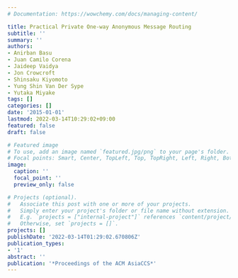```yaml
---
# Documentation: https://wowchemy.com/docs/managing-content/

title: Practical Private One-way Anonymous Message Routing
subtitle: ''
summary: ''
authors:
- Anirban Basu
- Juan Camilo Corena
- Jaideep Vaidya
- Jon Crowcroft
- Shinsaku Kiyomoto
- Yung Shin Van Der Sype
- Yutaka Miyake
tags: []
categories: []
date: '2015-01-01'
lastmod: 2022-03-14T10:29:02+09:00
featured: false
draft: false

# Featured image
# To use, add an image named `featured.jpg/png` to your page's folder.
# Focal points: Smart, Center, TopLeft, Top, TopRight, Left, Right, BottomLeft, Bottom, BottomRight.
image:
  caption: ''
  focal_point: ''
  preview_only: false

# Projects (optional).
#   Associate this post with one or more of your projects.
#   Simply enter your project's folder or file name without extension.
#   E.g. `projects = ["internal-project"]` references `content/project/deep-learning/index.md`.
#   Otherwise, set `projects = []`.
projects: []
publishDate: '2022-03-14T01:29:02.670806Z'
publication_types:
- '1'
abstract: ''
publication: '*Proceedings of the ACM AsiaCCS*'
---
```

